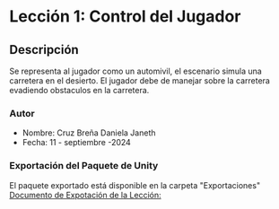 
# Lección 1: Control del Jugador

## Descripción
Se representa al jugador como un automivil, el escenario simula una carretera en el desierto. El jugador debe de manejar sobre la carretera evadiendo obstaculos en la carretera.

### Autor
- Nombre: Cruz Breña Daniela Janeth
- Fecha: 11 - septiembre -2024

### Exportación del Paquete de Unity
El paquete exportado está disponible en la carpeta "Exportaciones"
  [Documento de Expotación de la Lección:](Exportaciones/Prototipo1_CBDJ.unitypackage)

